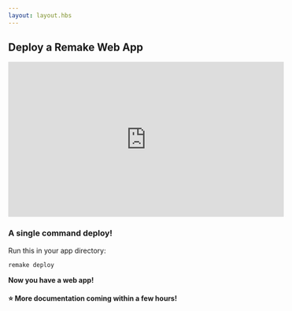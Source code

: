 ```yaml
---
layout: layout.hbs
---
```


## Deploy a Remake Web App

<iframe width="560" height="315" src="https://www.youtube-nocookie.com/embed/bRQhR2JRNCI" frameborder="0" allow="accelerometer; autoplay; encrypted-media; gyroscope; picture-in-picture" allowfullscreen></iframe>

### A single command deploy!

Run this in your app directory:

```bash
remake deploy
```

**Now you have a web app!**

#### ⭐️ More documentation coming within a few hours! 

